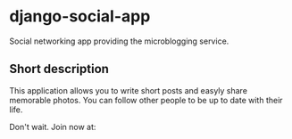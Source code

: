 # django-social-app

Social networking app providing the microblogging service.

## Short description

This application allows you to write short posts and easyly share memorable photos. 
You can follow other people to be up to date with their life.

Don't wait. Join now at:

<link>